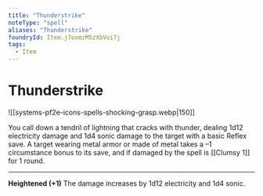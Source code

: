 ```yaml
---
title: "Thunderstrike"
noteType: "spell"
aliases: "Thunderstrike"
foundryId: Item.j7oxmzM5zXbVoi7j
tags:
  - Item
---
```


# Thunderstrike
![[systems-pf2e-icons-spells-shocking-grasp.webp|150]]

You call down a tendril of lightning that cracks with thunder, dealing 1d12 electricity damage and 1d4 sonic damage to the target with a basic Reflex save. A target wearing metal armor or made of metal takes a –1 circumstance bonus to its save, and if damaged by the spell is [[Clumsy 1]] for 1 round.

* * *

**Heightened (+1)** The damage increases by 1d12 electricity and 1d4 sonic.

